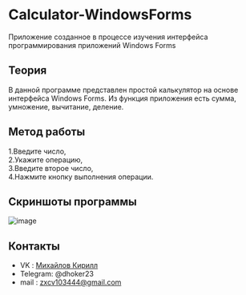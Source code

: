 # Calculator-WindowsForms
Приложение созданное в процессе изучения интерфейса программирования приложений Windows Forms
## Теория
В данной программе представлен простой калькулятор на основе интерфейса Windows Forms. Из функция приложения есть сумма, умножение, вычитание, деление.
## Метод работы
1.Введите число,  
2.Укажите операцию,  
3.Введите второе число,  
4.Нажмите кнопку выполнения операции.  
## Скриншоты программы
![image](https://github.com/dhoker23/Calculator-WindowsForms/assets/44202889/37aa62f6-3e99-4bc9-8d6f-9a472d7bcd23)  
## Контакты
- VK : [Михайлов Кирилл](https://vk.com/kirill.mixailov)
- Telegram: @dhoker23
- mail : zxcv103444@gmail.com
